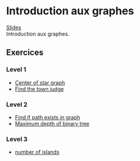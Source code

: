# Introduction aux graphes
[Slides](https://github.com/INSAlgo/INSAlgo-2022-2023/blob/main/10%20-%20Graphes/Cours%2010%20-%20Graphes.pdf)</br>
Introduction aux graphes.
## Exercices
### Level 1
- [Center of star graph](https://leetcode.com/problems/find-center-of-star-graph/)
- [Find the town judge](https://leetcode.com/problems/find-the-town-judge/)
### Level 2
- [Find if path exists in graph](https://leetcode.com/problems/find-if-path-exists-in-graph/)
- [Maximum depth of binary tree](https://leetcode.com/problems/maximum-depth-of-binary-tree/)
### Level 3
- [number of islands](https://leetcode.com/problems/number-of-islands/)
